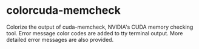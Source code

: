 colorcuda-memcheck
==================

Colorize the output of cuda-memcheck, NVIDIA's CUDA memory checking tool. Error message color codes are added to tty terminal output. More detailed error messages are also provided.
